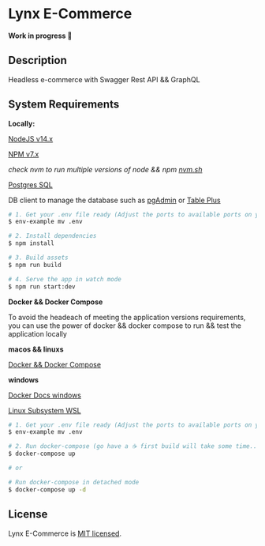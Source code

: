 # Lynx E-Commerce

**Work in progress 🦺**

## Description

Headless e-commerce with Swagger Rest API && GraphQL

## System Requirements

**Locally:**

[NodeJS v14.x](https://nodejs.dev)

[NPM v7.x](https://nodejs.dev)

_check nvm to run multiple versions of node && npm [nvm.sh](https://github.com/nvm-sh/nvm/blob/master/README.md)_

[Postgres SQL](https://www.postgresql.org)

DB client to manage the database such as [pgAdmin](https://www.pgadmin.org) or [Table Plus](https://tableplus.com)

```bash
# 1. Get your .env file ready (Adjust the ports to available ports on your system)
$ env-example mv .env

# 2. Install dependencies
$ npm install

# 3. Build assets
$ npm run build

# 4. Serve the app in watch mode
$ npm run start:dev
```

**Docker && Docker Compose**

To avoid the headeach of meeting the application versions requirements, you can use the power of docker && docker compose to run && test the application locally

**macos && linuxs**

[Docker && Docker Compose](https://www.docker.com/get-started)

**windows**

[Docker Docs windows](https://docs.docker.com/docker-for-windows/install/)

[Linux Subsystem WSL](https://docs.microsoft.com/en-us/windows/wsl/install-win10)

```bash
# 1. Get your .env file ready (Adjust the ports to available ports on your system)
$ env-example mv .env

# 2. Run docker-compose (go have a ☕️ first build will take some time...)
$ docker-compose up

# or

# Run docker-compose in detached mode
$ docker-compose up -d
```

## License

Lynx E-Commerce is [MIT licensed](LICENSE).
